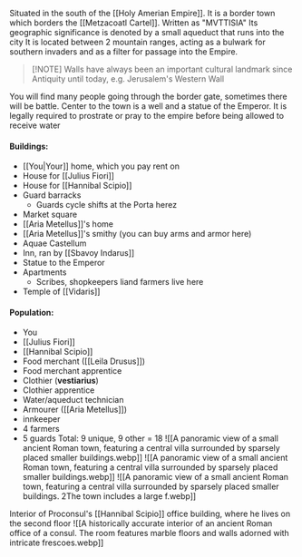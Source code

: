 Situated in the south of the [[Holy Amerian Empire]]. It is a border town which borders the [[Metzacoatl Cartel]].
Written as "MVTTISIA"
Its geographic significance is denoted by a small aqueduct that runs into the city
It is located between 2 mountain ranges, acting as a bulwark for southern invaders and as a filter for passage into the Empire.

> [!NOTE] Walls have always been an important cultural landmark since Antiquity until today, e.g. Jerusalem's Western Wall 


You will find many people going through the border gate, sometimes there will be battle.
Center to the town is a well and a statue of the Emperor. It is legally required to prostrate or pray to the empire before being allowed to receive water

#### Buildings:
- [[You|Your]] home, which you pay rent on
- House for [[Julius Fiori]]
- House for [[Hannibal Scipio]]
- Guard barracks
	- Guards cycle shifts at the Porta herez
- Market square
- [[Aria Metellus]]'s home
- [[Aria Metellus]]'s smithy (you can buy arms and armor here)
- Aquae Castellum
- Inn, ran by [[Sbavoy Indarus]]
- Statue to the Emperor
- Apartments
	- Scribes, shopkeepers liand farmers live here
- Temple of [[Vidaris]]

#### Population:
- You
- [[Julius Fiori]]
- [[Hannibal Scipio]]
- Food merchant ([[Leila Drusus]])
- Food merchant apprentice
- Clothier (**vestiarius**)
- Clothier apprentice
- Water/aqueduct technician
- Armourer ([[Aria Metellus]])
- innkeeper
- 4 farmers 
- 5 guards
Total: 9 unique, 9 other = 18
![[A panoramic view of a small ancient Roman town, featuring a central villa surrounded by sparsely placed smaller buildings.webp]]
![[A panoramic view of a small ancient Roman town, featuring a central villa surrounded by sparsely placed smaller buildings.webp]]
![[A panoramic view of a small ancient Roman town, featuring a central villa surrounded by sparsely placed smaller buildings. 2The town includes a large f.webp]]

Interior of Proconsul's [[Hannibal Scipio]] office building, where he lives on the second floor
![[A historically accurate interior of an ancient Roman office of a consul. The room features marble floors and walls adorned with intricate frescoes.webp]]